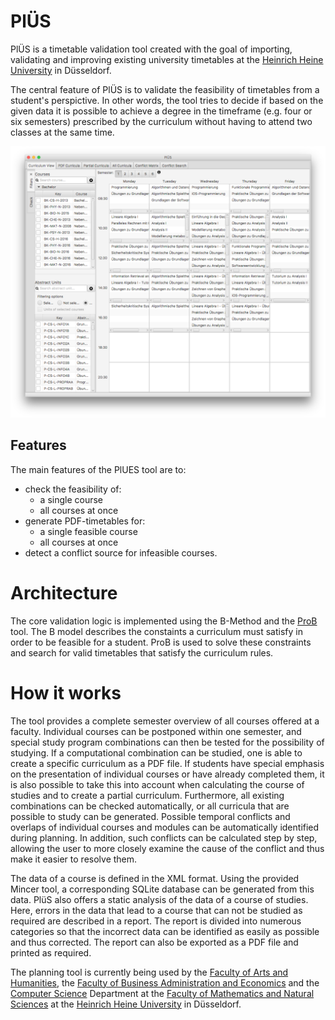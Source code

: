 # PlÜS

PlÜS is a timetable validation tool created with the goal of importing,
validating and improving existing university timetables at the [Heinrich Heine
University](http://hhu.de) in Düsseldorf.

The central feature of PlÜS is to validate the feasibility of timetables from a
student's perspictive. In other words, the tool tries to decide if based on the
given data it is possible to achieve a degree in the timeframe (e.g. four or
six semesters) prescribed by the curriculum without having to attend two
classes at the same time.

![PlUES Timetable Validation Tool][timetable]

## Features

The main features of the PlUES tool are to:
* check the feasibility of:
  * a single course
  * all courses at once
* generate PDF-timetables for:
  * a single feasible course
  * all courses at once
* detect a conflict source for infeasible courses.

# Architecture

The core validation logic is implemented using the B-Method and the
[ProB](http://www3.hhu.de/stups/prob/index.php/Main_Page) tool.
The B model describes the constaints a curriculum must satisfy in order to be
feasible for a student.
ProB is used to solve these constraints and search for valid timetables that
satisfy the curriculum rules.

# How it works

The tool provides a complete semester overview of all courses offered at a faculty.
Individual courses can be postponed within one semester, and special study
program combinations can then be tested for the possibility of studying. If a
computational combination can be studied, one is able to create a specific
curriculum as a PDF file. If students have special emphasis on the presentation
of individual courses or have already completed them, it is also possible to
take this into account when calculating the course of studies and to create a
partial curriculum. Furthermore, all existing combinations can be checked
automatically, or all curricula that are possible to study can be generated.
Possible temporal conflicts and overlaps of individual courses and modules can
be automatically identified during planning. In addition, such conflicts can be
calculated step by step, allowing the user to more closely examine the cause of
the conflict and thus make it easier to resolve them.

The data of a course is defined in the XML format. Using the provided Mincer
tool, a corresponding SQLite database can be generated from this data. PlüS
also offers a static analysis of the data of a course of studies. Here, errors
in the data that lead to a course that can not be studied as required are
described in a report. The report is divided into numerous categories so that
the incorrect data can be identified as easily as possible and thus corrected.
The report can also be exported as a PDF file and printed as required.

The planning tool is currently being used by the [Faculty of Arts and
Humanities](http://www.philo.hhu.de/), the [Faculty of Business Administration
and Economics](http://www.wiwi.hhu.de/) and the [Computer
Science](http://www.cs.hhu.de) Department at the [Faculty of Mathematics and
Natural Sciences](http://www.math-nat-fak.hhu.de/) at the [Heinrich Heine
University](http://hhu.de) in Düsseldorf.

[timetable]: /images/timetable.png
